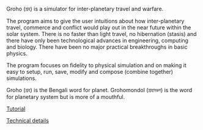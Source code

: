 Groho (গ্রহ) is a simulator for inter-planetary travel and warfare.

The program aims to give the user intuitions about how inter-planetary travel, commerce and conflict would play out in the near future within the solar system. There is no faster than light travel, no hibernation (stasis) and there have only been technological advances in engineering, computing and biology. There have been no major practical breakthroughs in basic physics.

The program focuses on fidelity to physical simulation and on making it easy to setup, run, save, modify and compose (combine together) simulations. 

Groho (গ্রহ) is the Bengali word for planet. Grohomondol (গ্রহমণ্ডল) is the word for planetary system but is more of a mouthful. 


[Tutorial](docs/tutorial.md)

[Technical details](docs/technical.md)